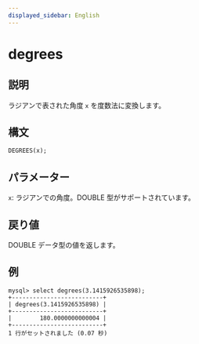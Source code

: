 ```yaml
---
displayed_sidebar: English
---
```


# degrees

## 説明

ラジアンで表された角度 `x` を度数法に変換します。

## 構文

```SQL
DEGREES(x);
```

## パラメーター

`x`: ラジアンでの角度。DOUBLE 型がサポートされています。

## 戻り値

DOUBLE データ型の値を返します。

## 例

```Plaintext
mysql> select degrees(3.1415926535898);
+--------------------------+
| degrees(3.1415926535898) |
+--------------------------+
|        180.0000000000004 |
+--------------------------+
1 行がセットされました (0.07 秒)
```
